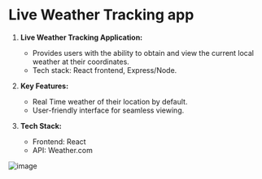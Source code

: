 # Live Weather Tracking app

1. **Live Weather Tracking Application:**
   - Provides users with the ability to obtain and view the current local weather at their coordinates.
   - Tech stack: React frontend, Express/Node.

2. **Key Features:**
   - Real Time weather of their location by default.
   - User-friendly interface for seamless viewing.

3. **Tech Stack:**
   - Frontend: React
   - API: Weather.com

![image](https://github.com/Vishal2970/Vishal2970/assets/96405876/a70c7708-b18c-4852-8fc3-643f51cce5e2)
